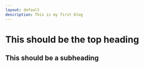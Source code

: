 ```yaml
---
layout: default
description: This is my first blog
---
```

# This should be the top heading
## This should be a subheading